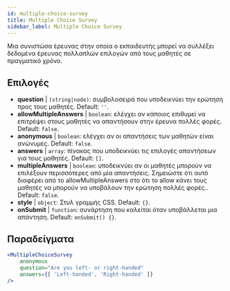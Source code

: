 ```yaml
---
id: multiple-choice-survey 
title: Multiple Choice Survey
sidebar_label: Multiple Choice Survey
---
```


Μια συνιστώσα έρευνας στην οποία ο εκπαιδευτής μπορεί να συλλέξει δεδομένα έρευνας πολλαπλών επιλογών από τους μαθητές σε πραγματικό χρόνο.

## Επιλογές

* __question__ | `(string|node)`: συμβολοσειρά που υποδεικνύει την ερώτηση προς τους μαθητές. Default: `''`.
* __allowMultipleAnswers__ | `boolean`: ελέγχει αν κάποιος επιθυμεί να επιτρέψει στους μαθητές να απαντήσουν στην έρευνα πολλές φορές. Default: `false`.
* __anonymous__ | `boolean`: ελέγχει αν οι απαντήσεις των μαθητών είναι ανώνυμες. Default: `false`.
* __answers__ | `array`: πίνακας που υποδεικνύει τις επιλογές απαντήσεων για τους μαθητές. Default: `[]`.
* __multipleAnswers__ | `boolean`: υποδεικνύει αν οι μαθητές μπορούν να επιλέξουν περισσότερες από μία απαντήσεις. Σημειώστε ότι αυτό διαφέρει από το allowMultipleAnswers στο ότι το allow κάνει τους μαθητές να μπορούν να υποβάλουν την ερώτηση πολλές φορές.. Default: `false`.
* __style__ | `object`: Στυλ γραμμής CSS. Default: `{}`.
* __onSubmit__ | `function`: συνάρτηση που καλείται όταν υποβάλλεται μια απάντηση. Default: `onSubmit() {}`.


## Παραδείγματα

```jsx live
<MultipleChoiceSurvey
    anonymous
    question="Are you left- or right-handed"
    answers={[ 'Left-handed', 'Right-handed' ]}
/>
```

